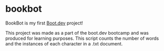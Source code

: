 # bookbot

BookBot is my first [Boot.dev](https://www.boot.dev) project!

This project was made as a part of the boot.dev bootcamp and was produced for learning purposes.
This script counts the number of words and the instances of each character in a .txt document.